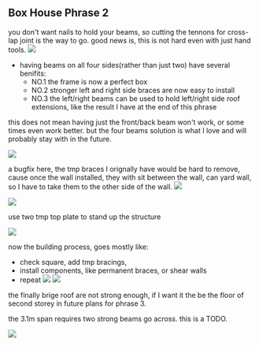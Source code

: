 ## Box House Phrase 2

you don't want nails to hold your beams, so cutting the tennons for cross-lap joint is the way to go. good news is, this is not hard even with just hand tools.
![](1.jpeg)

- having beams on all four sides(rather than just two) have several benifits:
  - NO.1 the frame is now a perfect box
  - NO.2 stronger left and right side braces are now easy to install
  - NO.3 the left/right beams can be used to hold left/right side roof extensions, like the result I have at the end of this phrase 

this does not mean having just the front/back beam won't work, or some times even work better. but the four beams solution is what I love and will probably stay with in the future.

![](2.jpeg)

a bugfix here, the tmp braces I orignally have would be hard to remove, cause once the wall installed, they with sit between the wall, can yard wall, so I have to take them to the other side of the wall.
![](3.jpeg)


![](4.jpeg)

use two tmp top plate to stand up the structure

![](5.jpeg)

now the building process, goes mostly like:
- check square, add tmp bracings, 
- install components, like permanent braces, or shear walls
- repeat
![](6.jpeg)
![](7.jpeg)

the finally brige roof are not strong enough, if I want it the be the floor of second storey in future plans for phrase 3.

the 3.1m span requires two strong beams go across. this is a TODO.

![](8.jpeg)
